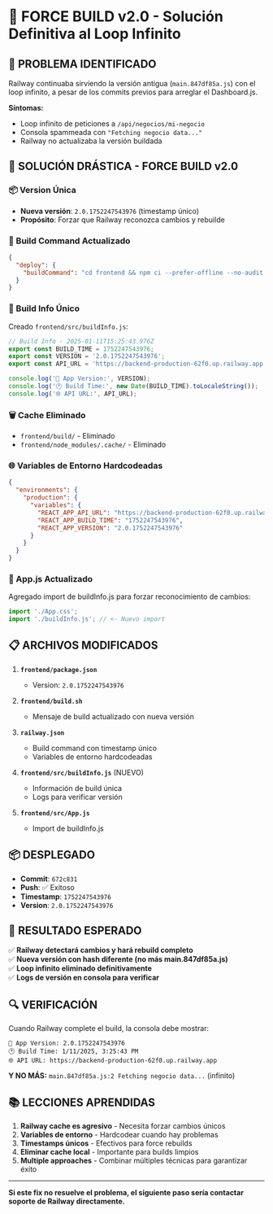 # 🚀 FORCE BUILD v2.0 - Solución Definitiva al Loop Infinito

## 🚨 PROBLEMA IDENTIFICADO
Railway continuaba sirviendo la versión antigua (`main.847df85a.js`) con el loop infinito, a pesar de los commits previos para arreglar el Dashboard.js.

**Síntomas:**
- Loop infinito de peticiones a `/api/negocios/mi-negocio`
- Consola spammeada con `"Fetching negocio data..."`
- Railway no actualizaba la versión buildada

## 🔧 SOLUCIÓN DRÁSTICA - FORCE BUILD v2.0

### 📦 Version Única
- **Nueva versión**: `2.0.1752247543976` (timestamp único)
- **Propósito**: Forzar que Railway reconozca cambios y rebuilde

### 🔄 Build Command Actualizado
```json
{
  "deploy": {
    "buildCommand": "cd frontend && npm ci --prefer-offline --no-audit && REACT_APP_BUILD_TIME=1752247543976 npm run build"
  }
}
```

### 📄 Build Info Único
Creado `frontend/src/buildInfo.js`:
```javascript
// Build Info - 2025-01-11T15:25:43.976Z
export const BUILD_TIME = 1752247543976;
export const VERSION = '2.0.1752247543976';
export const API_URL = 'https://backend-production-62f0.up.railway.app';

console.log('🚀 App Version:', VERSION);
console.log('🕐 Build Time:', new Date(BUILD_TIME).toLocaleString());
console.log('🌐 API URL:', API_URL);
```

### 🗑️ Cache Eliminado
- `frontend/build/` - Eliminado
- `frontend/node_modules/.cache/` - Eliminado

### 🌐 Variables de Entorno Hardcodeadas
```json
{
  "environments": {
    "production": {
      "variables": {
        "REACT_APP_API_URL": "https://backend-production-62f0.up.railway.app",
        "REACT_APP_BUILD_TIME": "1752247543976",
        "REACT_APP_VERSION": "2.0.1752247543976"
      }
    }
  }
}
```

### 📄 App.js Actualizado
Agregado import de buildInfo.js para forzar reconocimiento de cambios:
```javascript
import './App.css';
import './buildInfo.js'; // <- Nuevo import
```

## 📋 ARCHIVOS MODIFICADOS

1. **`frontend/package.json`**
   - Version: `2.0.1752247543976`

2. **`frontend/build.sh`**
   - Mensaje de build actualizado con nueva versión

3. **`railway.json`**
   - Build command con timestamp único
   - Variables de entorno hardcodeadas

4. **`frontend/src/buildInfo.js`** (NUEVO)
   - Información de build única
   - Logs para verificar versión

5. **`frontend/src/App.js`**
   - Import de buildInfo.js

## 📦 DESPLEGADO

- **Commit**: `672c831`
- **Push**: ✅ Exitoso
- **Timestamp**: `1752247543976`
- **Version**: `2.0.1752247543976`

## 🎯 RESULTADO ESPERADO

✅ **Railway detectará cambios y hará rebuild completo**  
✅ **Nueva versión con hash diferente (no más main.847df85a.js)**  
✅ **Loop infinito eliminado definitivamente**  
✅ **Logs de versión en consola para verificar**  

## 🔍 VERIFICACIÓN

Cuando Railway complete el build, la consola debe mostrar:
```
🚀 App Version: 2.0.1752247543976
🕐 Build Time: 1/11/2025, 3:25:43 PM
🌐 API URL: https://backend-production-62f0.up.railway.app
```

**Y NO MÁS:** `main.847df85a.js:2 Fetching negocio data...` (infinito)

## 📚 LECCIONES APRENDIDAS

1. **Railway cache es agresivo** - Necesita forzar cambios únicos
2. **Variables de entorno** - Hardcodear cuando hay problemas
3. **Timestamps únicos** - Efectivos para force rebuilds
4. **Eliminar cache local** - Importante para builds limpios
5. **Multiple approaches** - Combinar múltiples técnicas para garantizar éxito

---

**Si este fix no resuelve el problema, el siguiente paso sería contactar soporte de Railway directamente.** 